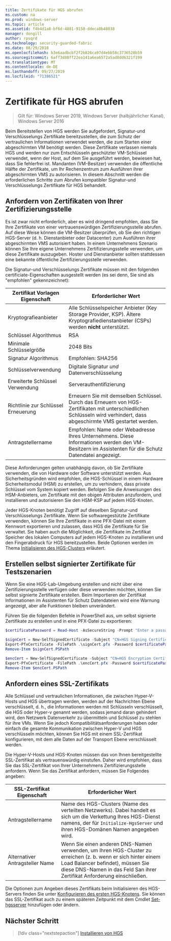 ```yaml
---
title: Zertifikate für HGS abrufen
ms.custom: na
ms.prod: windows-server
ms.topic: article
ms.assetid: f4b4d1a8-bf6d-4881-9150-ddeca8b48038
manager: dongill
author: rpsqrd
ms.technology: security-guarded-fabric
ms.date: 08/29/2018
ms.openlocfilehash: b3e6aadbcbf2f2b826ca97d4ebb58c3736528b59
ms.sourcegitcommit: 6aff3d88ff22ea141a6ea6572a5ad8dd6321f199
ms.translationtype: MT
ms.contentlocale: de-DE
ms.lasthandoff: 09/27/2019
ms.locfileid: "71386521"
---
```

# <a name="obtain-certificates-for-hgs"></a>Zertifikate für HGS abrufen

>Gilt für: Windows Server 2019, Windows Server (halbjährlicher Kanal), Windows Server 2016

Beim Bereitstellen von HGS werden Sie aufgefordert, Signatur-und Verschlüsselungs Zertifikate bereitzustellen, die zum Schutz der vertraulichen Informationen verwendet werden, die zum Starten einer abgeschirmten VM benötigt werden.
Diese Zertifikate verlassen niemals HGS und werden nur zum Entschlüsseln geschützter VM-Schlüssel verwendet, wenn der Host, auf dem Sie ausgeführt werden, bewiesen hat, dass Sie fehlerfrei ist.
Mandanten (VM-Besitzer) verwenden die öffentliche Hälfte der Zertifikate, um Ihr Rechenzentrum zum Ausführen ihrer abgeschirmten VMS zu autorisieren.
In diesem Abschnitt werden die erforderlichen Schritte zum Abrufen kompatibler Signatur-und Verschlüsselungs Zertifikate für HGS behandelt.

## <a name="request-certificates-from-your-certificate-authority"></a>Anfordern von Zertifikaten von Ihrer Zertifizierungsstelle

Es ist zwar nicht erforderlich, aber es wird dringend empfohlen, dass Sie Ihre Zertifikate von einer vertrauenswürdigen Zertifizierungsstelle abrufen.
Auf diese Weise können die VM-Besitzer überprüfen, ob Sie den richtigen HGS-Server (d. h. Dienstanbieter oder Datacenter) zum Ausführen ihrer abgeschirmten VMS autorisiert haben.
In einem Unternehmens Szenario können Sie Ihre eigene Unternehmens Zertifizierungsstelle verwenden, um diese Zertifikate auszugeben.
Hoster und Dienstanbieter sollten stattdessen eine bekannte öffentliche Zertifizierungsstelle verwenden.

Die Signatur-und Verschlüsselungs Zertifikate müssen mit den folgenden certificiate-Eigenschaften ausgestellt werden (es sei denn, Sie sind als "empfohlen" gekennzeichnet):

Zertifikat Vorlagen Eigenschaft | Erforderlicher Wert 
------------------------------|----------------
Kryptografieanbieter               | Alle Schlüsselspeicher Anbieter (Key Storage Provider, KSP). Ältere Kryptografiedienstanbieter (CSPs) werden **nicht** unterstützt.
Schlüssel Algorithmus                 | RSA
Minimale Schlüsselgröße              | 2048 Bits
Signatur Algorithmus           | Empfohlen: SHA256
Schlüsselverwendung                     | Digitale Signatur *und* Datenverschlüsselung
Erweiterte Schlüssel Verwendung            | Serverauthentifizierung
Richtlinie zur Schlüssel Erneuerung            | Erneuern Sie mit demselben Schlüssel. Durch das Erneuern von HGS-Zertifikaten mit unterschiedlichen Schlüsseln wird verhindert, dass abgeschirmte VMS gestartet werden.
Antragstellername                  | Empfohlen: Name oder Webadresse Ihres Unternehmens. Diese Informationen werden den VM-Besitzern im Assistenten für die Schutz Datendatei angezeigt.

Diese Anforderungen gelten unabhängig davon, ob Sie Zertifikate verwenden, die von Hardware oder Software unterstützt werden.
Aus Sicherheitsgründen wird empfohlen, die HGS-Schlüssel in einem Hardware Sicherheitsmodul (HSM) zu erstellen, um zu verhindern, dass private Schlüssel vom System kopiert werden.
Befolgen Sie die Anweisungen des HSM-Anbieters, um Zertifikate mit den obigen Attributen anzufordern, und installieren und autorisieren Sie den HSM-KSP auf jedem HGS-Knoten.

Jeder HGS-Knoten benötigt Zugriff auf dieselben Signatur-und Verschlüsselungs Zertifikate.
Wenn Sie softwaregestützte Zertifikate verwenden, können Sie Ihre Zertifikate in eine PFX-Datei mit einem Kennwort exportieren und zulassen, dass HGS die Zertifikate für Sie verwaltet.
Sie haben auch die Möglichkeit, die Zertifikate im Zertifikat Speicher des lokalen Computers auf jedem HGS-Knoten zu installieren und den Fingerabdruck für HGS bereitzustellen.
Beide Optionen werden im Thema [Initialisieren des HGS-Clusters](guarded-fabric-initialize-hgs.md) erläutert.

## <a name="create-self-signed-certificates-for-test-scenarios"></a>Erstellen selbst signierter Zertifikate für Testszenarien

Wenn Sie eine HGS-Lab-Umgebung erstellen und nicht über eine Zertifizierungsstelle verfügen oder diese verwenden möchten, können Sie selbst signierte Zertifikate erstellen.
Beim Importieren der Zertifikat Informationen im Assistenten für Schutz Datendateien wird eine Warnung angezeigt, aber alle Funktionen bleiben unverändert.

Führen Sie die folgenden Befehle in PowerShell aus, um selbst signierte Zertifikate zu erstellen und in eine PFX-Datei zu exportieren:

```powershell
$certificatePassword = Read-Host -AsSecureString -Prompt "Enter a password for the PFX file"

$signCert = New-SelfSignedCertificate -Subject "CN=HGS Signing Certificate"
Export-PfxCertificate -FilePath .\signCert.pfx -Password $certificatePassword -Cert $signCert
Remove-Item $signCert.PSPath

$encCert = New-SelfSignedCertificate -Subject "CN=HGS Encryption Certificate"
Export-PfxCertificate -FilePath .\encCert.pfx -Password $certificatePassword -Cert $encCert
Remove-Item $encCert.PSPath
```

## <a name="request-an-ssl-certificate"></a>Anfordern eines SSL-Zertifikats

Alle Schlüssel und vertraulichen Informationen, die zwischen Hyper-V-Hosts und HGS übertragen werden, werden auf der Nachrichten Ebene verschlüsselt, d. h., die Informationen werden mit Schlüsseln verschlüsselt, die HGS oder Hyper-v genannt werden, sodass jemand daran gehindert wird, den Netzwerk Datenverkehr zu übermitteln und Schlüssel zu stehlen für ihre VMs.
Wenn Sie jedoch Kompatibilitätsanforderungen haben oder einfach die gesamte Kommunikation zwischen Hyper-V und HGS verschlüsseln möchten, können Sie HGS mit einem SSL-Zertifikat konfigurieren, mit dem alle Daten auf der Transport Ebene verschlüsselt werden.

Die Hyper-V-Hosts und HGS-Knoten müssen das von Ihnen bereitgestellte SSL-Zertifikat als vertrauenswürdig einstufen. Daher wird empfohlen, dass Sie das SSL-Zertifikat von Ihrer Unternehmens Zertifizierungsstelle anfordern. Wenn Sie das Zertifikat anfordern, müssen Sie Folgendes angeben:

SSL-Zertifikat Eigenschaft | Erforderlicher Wert
-------------------------|---------------
Antragstellername             | Name des HGS-Clusters (Name des verteilten Netzwerks). Dabei handelt es sich um die Verkettung Ihres HGS-Dienst namens, der für `Initialize-HgsServer` und ihren HGS-Domänen Namen angegeben wird.
Alternativer Antragsteller Name | Wenn Sie einen anderen DNS-Namen verwenden, um Ihren HGS-Cluster zu erreichen (z. b. wenn er sich hinter einem Load Balancer befindet), müssen Sie diese DNS-Namen in das Feld San ihrer Zertifikat Anforderung einschließen.

Die Optionen zum Angeben dieses Zertifikats beim Initialisieren des HGS-Servers finden Sie unter [Konfigurieren des ersten HGS-Knotens](guarded-fabric-initialize-hgs.md).
Sie können das SSL-Zertifikat auch zu einem späteren Zeitpunkt mit dem Cmdlet [Set-hgsserver](https://docs.microsoft.com/powershell/module/hgsserver/set-hgsserver?view=win10-ps) hinzufügen oder ändern.

## <a name="next-step"></a>Nächster Schritt

> [!div class="nextstepaction"]
> [Installieren von HGS](guarded-fabric-choose-where-to-install-hgs.md)